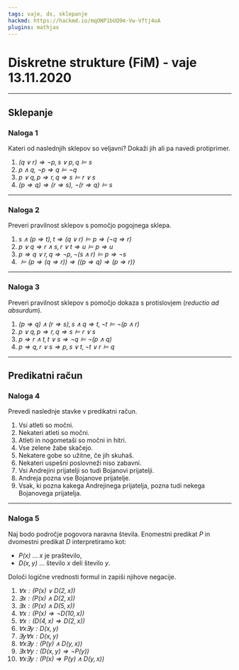 ```yaml
---
tags: vaje, ds, sklepanje
hackmd: https://hackmd.io/mqONP1bUQ9m-Vw-Vftj4oA
plugins: mathjax
---
```

# Diskretne strukture (FiM) - vaje 13.11.2020

---

## Sklepanje

### Naloga 1

Kateri od naslednjih sklepov so veljavni? Dokaži jih ali pa navedi protiprimer.

1. <i>$(q \vee r) \Rightarrow \lnot p, s \vee p, q \models s$</i>
2. <i>$p \land q,~\lnot p \Rightarrow q \models \lnot q$</i>
3. <i>$p \lor q, p \Rightarrow r, q \Rightarrow s \models r \lor s$</i>
4. <i>$(p \Rightarrow q) \Rightarrow (r \Rightarrow s),~\lnot(r \Rightarrow q) \models s$</i>

---

### Naloga 2

Preveri pravilnost sklepov s pomočjo pogojnega sklepa.

1. <i>$s \land (p \Rightarrow t), t \Rightarrow (q \lor r) \models p \Rightarrow (\lnot q \Rightarrow r)$</i>
2. <i>$p \lor q \Rightarrow r \land s, r \lor t \Rightarrow u \models p \Rightarrow u$</i>
3. <i>$p \Rightarrow q \lor r, q \Rightarrow \lnot p, \lnot (s \land r) \models p \Rightarrow \lnot s$</i>
4. <i>$\models (p \Rightarrow (q \Rightarrow r)) \Rightarrow ((p \Rightarrow q) \Rightarrow (p \Rightarrow r))$</i>

---

### Naloga 3

Preveri pravilnost sklepov s pomočjo dokaza s protislovjem (*reductio ad absurdum*).

1. <i>$(p \Rightarrow q) \land (r \Rightarrow s), s \land q \Rightarrow t, \lnot t \models \lnot (p \land r)$</i>
2. <i>$p \lor q, p \Rightarrow r, q \Rightarrow s \models r \lor s$</i>
3. <i> $p \Rightarrow r \land t, t \lor s \Rightarrow \lnot q \models \lnot (p \land q)$</i>
4. <i>$p \Rightarrow  q, r \lor s \Rightarrow p, s \lor t, \lnot t \lor r \models q$</i>

---

## Predikatni račun

### Naloga 4

Prevedi naslednje stavke v predikatni račun.

1. Vsi atleti so močni.
2. Nekateri atleti so močni.
3. Atleti in nogometaši so močni in hitri.
4. Vse zelene žabe skačejo.
5. Nekatere gobe so užitne, če jih skuhaš.
6. Nekateri uspešni poslovneži niso zabavni.
7. Vsi Andrejini prijatelji so tudi Bojanovi prijatelji.
8. Andreja pozna vse Bojanove prijatelje.
9. Vsak, ki pozna kakega Andrejinega prijatelja, pozna tudi nekega Bojanovega prijatelja.

---

### Naloga 5

Naj bodo področje pogovora naravna števila. Enomestni predikat <i>$P$</i> in dvomestni predikat <i>$D$</i> interpretiramo kot:

* <i>$P(x)$</i> ... <i>$x$</i> je praštevilo,
* <i>$D(x,y)$</i> ... število <i>$x$</i> deli število <i>$y$</i>.

Določi logične vrednosti formul in zapiši njihove negacije.

1. <i>$\forall x: (P(x) \lor D(2, x))$</i>
2. <i>$\exists x: (P(x) \land D(2, x))$</i>
3. <i>$\exists x: (P(x) \land D(5, x))$</i>
4. <i>$\forall x: (P(x) \Rightarrow \lnot D(10, x))$</i>
5. <i>$\forall x: (D(4, x) \Rightarrow D(2, x))$</i>
6. <i>$\forall x \exists y: D(x, y)$</i>
7. <i>$\exists y \forall x: D(x, y)$</i>
8. <i>$\forall x \exists y: (P(y) \land D(y,x))$</i>
9. <i>$\exists x \forall y: (D(x,y) \Rightarrow \lnot P(y))$</i>
10. <i>$\forall x \exists y: (P(x) \Rightarrow P(y) \land D(y,x))$</i>
